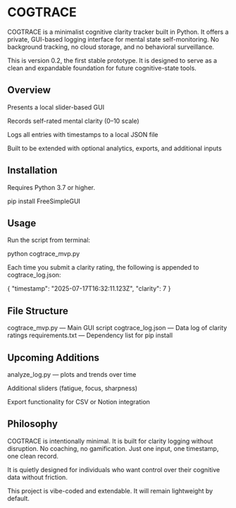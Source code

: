 # COGTRACE

COGTRACE is a minimalist cognitive clarity tracker built in Python. It offers a private, GUI-based logging interface for mental state self-monitoring. No background tracking, no cloud storage, and no behavioral surveillance.

This is version 0.2, the first stable prototype. It is designed to serve as a clean and expandable foundation for future cognitive-state tools.


## Overview

Presents a local slider-based GUI

Records self-rated mental clarity (0–10 scale)

Logs all entries with timestamps to a local JSON file

Built to be extended with optional analytics, exports, and additional inputs


## Installation

Requires Python 3.7 or higher.

pip install FreeSimpleGUI


## Usage

Run the script from terminal:

python cogtrace_mvp.py

Each time you submit a clarity rating, the following is appended to cogtrace_log.json:

{
"timestamp": "2025-07-17T16:32:11.123Z",
"clarity": 7
}


## File Structure

cogtrace_mvp.py — Main GUI script
cogtrace_log.json — Data log of clarity ratings
requirements.txt — Dependency list for pip install


## Upcoming Additions

analyze_log.py — plots and trends over time

Additional sliders (fatigue, focus, sharpness)

Export functionality for CSV or Notion integration


## Philosophy

COGTRACE is intentionally minimal. It is built for clarity logging without disruption. No coaching, no gamification. Just one input, one timestamp, one clean record.

It is quietly designed for individuals who want control over their cognitive data without friction.

This project is vibe-coded and extendable. It will remain lightweight by default.
